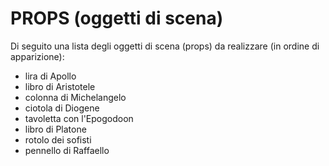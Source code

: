 # PROPS (oggetti di scena)

Di seguito una lista degli oggetti di scena (props) da realizzare (in ordine di apparizione):
- lira di Apollo
- libro di Aristotele
- colonna di Michelangelo
- ciotola di Diogene
- tavoletta con l'Epogodoon
- libro di Platone
- rotolo dei sofisti
- pennello di Raffaello
